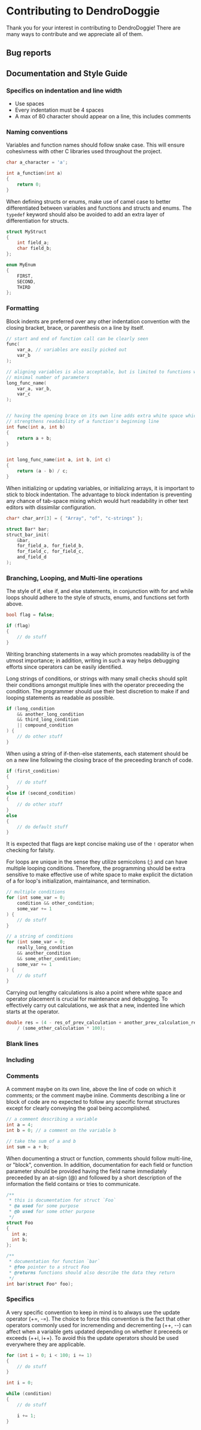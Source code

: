 # Contributing to DendroDoggie

Thank you for your interest in contributing to DendroDoggie! There are many
ways to contribute and we appreciate all of them.

## Bug reports

## Documentation and Style Guide

### Specifics on indentation and line width

- Use spaces
- Every indentation must be 4 spaces
- A max of 80 character should appear on a line, this includes comments

### Naming conventions

Variables and function names should follow snake case. This will ensure
cohesivness with other C libraries used throughout the project.

```c
char a_character = 'a';

int a_function(int a)
{
    return 0;
}
```

When defining structs or enums, make use of camel case to better
differentiated between variables and functions and structs and enums. The
`typedef` keyword should also be avoided to add an extra layer of
differentiation for structs.

```c
struct MyStruct
{
    int field_a;
    char field_b;
};

enum MyEnum
{
    FIRST,
    SECOND,
    THIRD
};
```

### Formatting

Block indents are preferred over any other indentation convention with the
closing bracket, brace, or parenthesis on a line by itself.

```c
// start and end of function call can be clearly seen
func(
    var_a, // variables are easily picked out
    var_b
);

// aligning variables is also acceptable, but is limited to functions with a
// minimal number of parameters
long_func_name(
    var_a, var_b,
    var_c
);


// having the opening brace on its own line adds extra white space which
// strengthens readability of a function's beginning line
int func(int a, int b)
{
    return a + b;
}


int long_func_name(int a, int b, int c)
{
    return (a - b) / c;
}
```

When initializing or updating variables, or initializing arrays, it is
important to stick to block indentation. The advantage to block indentation
is preventing any chance of tab-space mixing which would hurt readability in
other text editors with dissimilar configuration.

```c
char* char_arr[3] = { "Array", "of", "c-strings" };

struct Bar* bar;
struct_bar_init(
    &bar,
    for_field_a, for_field_b,
    for_field_c, for_field_c,
    and_field_d
);
```

### Branching, Looping, and Multi-line operations

The style of if, else if, and else statements, in conjunction with for and
while loops should adhere to the style of structs, enums, and functions set
forth above.

```c
bool flag = false;

if (flag)
{
    // do stuff
}
```

Writing branching statements in a way which promotes readability is of the
utmost importance; in addition, writing in such a way helps debugging efforts
since operators can be easily identified.

Long strings of conditions, or strings with many small checks should split
their conditions amongst multiple lines with the operator preceeding the
condition. The programmer should use their best discretion to make if and
looping statements as readable as possible.

```c
if (long_condition
    && another_long_condition
    && third_long_condition
    || compound_condition
) {
    // do other stuff
}
```

When using a string of if-then-else statements, each statement should be on a
new line following the closing brace of the preceeding branch of code.

```c
if (first_condition)
{
    // do stuff
}
else if (second_condition)
{
    // do other stuff
}
else
{
    // do default stuff
}
```

It is expected that flags are kept concise making use of the `!` operator when
checking for falsity.

For loops are unique in the sense they utilize semicolons (;) and can have
multiple looping conditions. Therefore, the programming should be extra
sensitive to make effective use of white space to make explicit the dictation
of a for loop's initialization, maintainance, and termination.

```c
// multiple conditions
for (int some_var = 0;
    condition && other_condition;
    some_var += 1
) {
    // do stuff
}

// a string of conditions
for (int some_var = 0;
    really_long_condition
    && another_condition
    && some_other_condition;
    some_var += 1
) {
    // do stuff
}
```

Carrying out lengthy calculations is also a point where white space and
operator placement is crucial for maintenance and debugging. To effectively
carry out calculations, we ask that a new, indented line which starts at the
operator.

```c
double res = (4 - res_of_prev_calculation + another_prev_calculation_res)
    / (some_other_calculation * 100);
```

### Blank lines

### Including

### Comments

A comment maybe on its own line, above the line of code on which it comments;
or the comment maybe inline. 
Comments describing a line or block of code are no expected to follow any
specific format structures except for clearly conveying the goal being
accomplished.

```c
// a comment describing a variable
int a = 4;
int b = 0; // a comment on the variable b

// take the sum of a and b
int sum = a + b;
```

When documenting a struct or function, comments should follow multi-line,
or "block", convention. In addition, documentation for each field or function
parameter should be provided having the field name immediately preceeded by an
at-sign (@) and followed by a short description of the information the field
contains or tries to communicate.

```c
/**
 * this is documentation for struct `Foo`
 * @a used for some purpose
 * @b used for some other purpose
 */
struct Foo
{
  int a;
  int b;
};

/**
 * documentation for function `bar`
 * @foo pointer to a struct Foo
 * @returns functions should also describe the data they return
 */
int bar(struct Foo* foo);
```

### Specifics

A very specific convention to keep in mind is to always use the update
operator (+=, -=). The choice to force this convention is the fact that other
operators commonly used for incremending and decrementing (++, --) can affect
when a variable gets updated depending on whether it preceeds or exceeds
(++i, i++). To avoid this the update operators should be used everywhere they
are applicable.

```c
for (int i = 0; i < 100; i += 1)
{
    // do stuff
}
```

```c
int i = 0;

while (condition)
{
    // do stuff

    i += 1;
}
```
